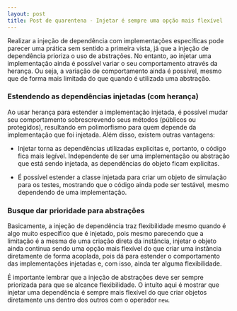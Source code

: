 ```yaml
---
layout: post
title: Post de quarentena - Injetar é sempre uma opção mais flexível
---
```


Realizar a injeção de dependência com implementações específicas pode parecer uma prática sem sentido a primeira vista, já que a injeção de dependência prioriza o uso de abstrações. No entanto, ao injetar uma implementação ainda é possível variar o seu comportamento através da herança. Ou seja, a variação de comportamento ainda é possível, mesmo que de forma mais limitada do que quando é utilizada uma abstração.

### Estendendo as dependências injetadas (com herança)

Ao usar herança para estender a implementação injetada, é possível  mudar seu comportamento sobrescrevendo seus métodos (públicos ou protegidos), resultando em polimorfismo para quem depende da implementação que foi injetada. Além disso, existem outras vantagens:

* Injetar torna as dependências utilizadas explicitas e, portanto, o código fica mais legível. Independente de ser uma implementação ou abstração que está sendo injetada, as dependências do objeto ficam explicítas.

* É possível estender a classe injetada para criar um objeto de simulação para os testes, mostrando que o código ainda pode ser testável, mesmo dependendo de uma implementação.

### Busque dar prioridade para abstrações

Basicamente, a injeção de dependência traz flexibilidade mesmo quando é algo muito específico que é injetado, pois mesmo parecendo que a limitação é a mesma de uma criação direta da instância, injetar o objeto ainda continua sendo uma opção mais flexível do que criar uma instância diretamente de forma acoplada, pois dá para estender o comportamento das implementações injetadas e, com isso, ainda ter alguma flexibilidade.

É importante lembrar que a injeção de abstrações deve ser sempre priorizada para que se alcance flexibilidade. O intuíto aqui é mostrar que injetar uma dependência é sempre mais flexível do que criar objetos diretamente uns dentro dos outros com o operador `new`.